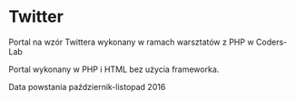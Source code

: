 # Twitter
Portal na wzór Twittera wykonany w ramach warsztatów z PHP w Coders-Lab

Portal wykonany w PHP i HTML bez użycia frameworka.

Data powstania październik-listopad 2016

